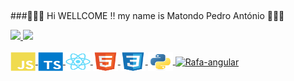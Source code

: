 
##
###🚀️🚀️🚀️ Hi WELLCOME ‼️ my name is Matondo Pedro António 🚀️🚀️🚀️

<!--
**Freitas-Mp/Freitas-Mp** is a ✨ _special_ ✨ repository because its `README.md` (this file) appears on your GitHub profile.
-->
 <div>
  <a href="https://github.com/Freitas-Mp">
  <img height="180em" src="https://github-readme-stats.vercel.app/api?username=Freitas-Mp&show_icons=true&theme=dracula&include_all_commits=true&count_private=true"/>
  <img height="180em" src="https://github-readme-stats.vercel.app/api/top-langs/?username=Freitas-Mp&layout=compact&langs_count=7&theme=dracula"/>
</div>

 <div style="display: inline_block"><br>
  <img align="center" alt="Rafa-Js" height="30" width="40" src="https://raw.githubusercontent.com/devicons/devicon/master/icons/javascript/javascript-plain.svg">
  <img align="center" alt="Rafa-Ts" height="30" width="40" src="https://raw.githubusercontent.com/devicons/devicon/master/icons/typescript/typescript-plain.svg">
  <img align="center" alt="Rafa-React" height="30" width="40" src="https://raw.githubusercontent.com/devicons/devicon/master/icons/react/react-original.svg">
  <img align="center" alt="Rafa-HTML" height="30" width="40" src="https://raw.githubusercontent.com/devicons/devicon/master/icons/html5/html5-original.svg">
  <img align="center" alt="Rafa-CSS" height="30" width="40" src="https://raw.githubusercontent.com/devicons/devicon/master/icons/css3/css3-original.svg">
  <img align="center" alt="Rafa-Python" height="30" width="40" src="https://raw.githubusercontent.com/devicons/devicon/master/icons/python/python-original.svg">
  <img align="center" alt="Rafa-angular" src="https://cdn.jsdelivr.net/gh/devicons/devicon@v2.13.0/devicon.min.css"> 
 <link rel="stylesheet" href="https://cdn.jsdelivr.net/gh/devicons/devicon@v2.13.0/devicon.min.css">

<!-- in your body -->
<i class="devicon-angularjs-plain colored" align="center"></i>
</div>
 
 ##
